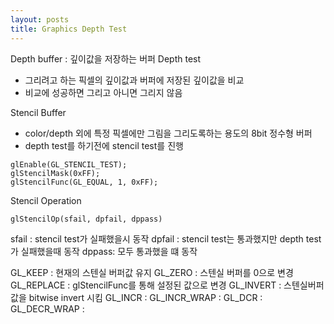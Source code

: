 ```yaml
---
layout: posts
title: Graphics Depth Test
---
```

Depth buffer : 깊이값을 저장하는 버퍼
Depth test 
- 그리려고 하는 픽셀의 깊이값과 버퍼에 저장된 깊이값을 비교
- 비교에 성공하면 그리고 아니면 그리지 않음

Stencil Buffer
- color/depth 외에 특정 픽셀에만 그림을 그리도록하는 용도의 8bit 정수형 버퍼
- depth test를 하기전에 stencil test를 진행

```
glEnable(GL_STENCIL_TEST);
glStencilMask(0xFF);
glStencilFunc(GL_EQUAL, 1, 0xFF);
```

Stencil Operation
```
glStencilOp(sfail, dpfail, dppass)
```
sfail : stencil test가 실패했을시 동작
dpfail : stencil test는 통과했지만 depth test가 실패했을때 동작
dppass: 모두 통과했을 떄 동작

GL_KEEP : 현재의 스텐실 버퍼값 유지
GL_ZERO : 스텐실 버퍼를 0으로 변경
GL_REPLACE : glStencilFunc를 통해 설정된 값으로 변경
GL_INVERT : 스텐실버퍼값을 bitwise invert 시킴
GL_INCR :
GL_INCR_WRAP : 
GL_DCR :
GL_DECR_WRAP : 